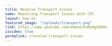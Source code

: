 ```yaml
---
title: Resolve Transport Issues
name: Resolving Transport Issues with CPC
layout: how-to
featured_image: "/uploads/transport.png"
link: https://www.youtube.com/embed/RuNzHgSH8Xo
isvideo: true
permalink: /resolve-transport-issues
---
```


